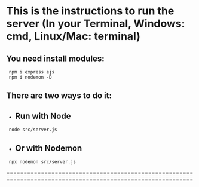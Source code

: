 # This is the instructions to run the server (In your Terminal, Windows: cmd, Linux/Mac: terminal)

## You need install modules:
```
 npm i express ejs
 npm i nodemon -D
```

## There are two ways to do it: 

* ## Run with Node

```
 node src/server.js
```

* ## Or with Nodemon
```
 npx nodemon src/server.js
```

============================================================================================================
